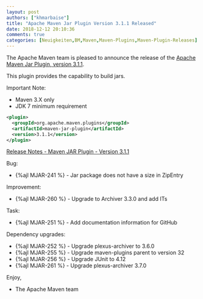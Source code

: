 ```yaml
---
layout: post
authors: ["khmarbaise"]
title: "Apache Maven Jar Plugin Version 3.1.1 Released"
date: 2018-12-12 20:10:36
comments: true
categories: [Neuigkeiten,BM,Maven,Maven-Plugins,Maven-Plugin-Releases]
---
```

The Apache Maven team is pleased to announce the release of the 
[Apache Maven Jar Plugin, version 3.1.1](https://maven.apache.org/plugins/maven-jar-plugin/).

This plugin provides the capability to build jars.

Important Note: 

 * Maven 3.X only
 * JDK 7 minimum requirement


``` xml
<plugin>
  <groupId>org.apache.maven.plugins</groupId>
  <artifactId>maven-jar-plugin</artifactId>
  <version>3.1.1</version>
</plugin>
```

<!-- more -->

[Release Notes - Maven JAR Plugin - Version 3.1.1](https://issues.apache.org/jira/secure/ReleaseNote.jspa?projectId=12317526&version=12343046)


Bug:

 * {%ajl MJAR-241 %} - Jar package does not have a size in ZipEntry

Improvement:

 * {%ajl MJAR-260 %} - Upgrade to Archiver 3.3.0 and add ITs

Task:

 * {%ajl MJAR-251 %} - Add documentation information for GitHub

Dependency upgrades:

 * {%ajl MJAR-252 %} - Upgrade plexus-archiver to 3.6.0
 * {%ajl MJAR-255 %} - Upgrade maven-plugins parent to version 32
 * {%ajl MJAR-256 %} - Upgrade JUnit to 4.12
 * {%ajl MJAR-261 %} - Upgrade plexus-archiver 3.7.0

Enjoy,

- The Apache Maven team
